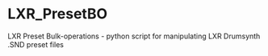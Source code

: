 # LXR_PresetBO
LXR Preset Bulk-operations - python script for manipulating LXR Drumsynth .SND preset files
